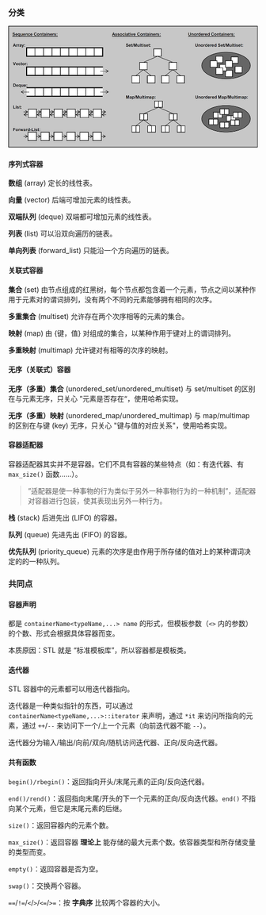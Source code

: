### 分类

![](images\container1.png)

#### 序列式容器

 **数组** (array) 定长的线性表。

 **向量** (vector) 后端可增加元素的线性表。

 **双端队列** (deque) 双端都可增加元素的线性表。

 **列表** (list) 可以沿双向遍历的链表。

 **单向列表** (forward_list) 只能沿一个方向遍历的链表。

#### 关联式容器

 **集合** (set) 由节点组成的红黑树，每个节点都包含着一个元素，节点之间以某种作用于元素对的谓词排列，没有两个不同的元素能够拥有相同的次序。

 **多重集合** (multiset) 允许存在两个次序相等的元素的集合。

 **映射** (map) 由 {键，值} 对组成的集合，以某种作用于键对上的谓词排列。

 **多重映射** (multimap) 允许键对有相等的次序的映射。

#### 无序（关联式）容器

**无序（多重）集合** (unordered_set/unordered_multiset) 与 set/multiset 的区别在与元素无序，只关心 ”元素是否存在“，使用哈希实现。

**无序（多重）映射** (unordered_map/unordered_multimap) 与 map/multimap 的区别在与键 (key) 无序，只关心 "键与值的对应关系"，使用哈希实现。

#### 容器适配器

 容器适配器其实并不是容器。它们不具有容器的某些特点（如：有迭代器、有 `max_size()` 函数……）。

>  ”适配器是使一种事物的行为类似于另外一种事物行为的一种机制”，适配器对容器进行包装，使其表现出另外一种行为。

 **栈** (stack) 后进先出 (LIFO) 的容器。

 **队列** (queue) 先进先出 (FIFO) 的容器。

 **优先队列** (priority_queue) 元素的次序是由作用于所存储的值对上的某种谓词决定的的一种队列。

### 共同点

#### 容器声明

都是 `containerName<typeName,...> name`  的形式，但模板参数（`<>` 内的参数）的个数、形式会根据具体容器而变。

本质原因：STL 就是 “标准模板库”，所以容器都是模板类。

#### 迭代器

STL 容器中的元素都可以用迭代器指向。

迭代器是一种类似指针的东西，可以通过 `containerName<typeName,...>::iterator` 来声明，通过 `*it` 来访问所指向的元素，通过 `++`/`--` 来访问下一个/上一个元素（向前迭代器不能 `--`）。

迭代器分为输入/输出/向前/双向/随机访问迭代器、正向/反向迭代器。

#### 共有函数

`begin()/rbegin()`：返回指向开头/末尾元素的正向/反向迭代器。

`end()/rend()`：返回指向末尾/开头的下一个元素的正向/反向迭代器。`end()` 不指向某个元素，但它是末尾元素的后继。

`size()`：返回容器内的元素个数。

`max_size()`：返回容器 **理论上** 能存储的最大元素个数。依容器类型和所存储变量的类型而变。

`empty()`：返回容器是否为空。

`swap()`：交换两个容器。

`==`/`!=`/`<`/`>`/`<=`/`>=`：按 **字典序** 比较两个容器的大小。